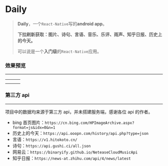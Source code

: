 # Daily

> **Daily**，一个`React-Native`写的**android app**。
>
> **下拉刷新获取：图片、诗句、言语、音乐、乐评、雨声、知乎日报、历史上的今天。**
>
> 可以说是一个**入门级**的`React-Native`应用。

### 效果预览

---

|      |      |      |
| ---- | ---- | ---- |
|      |      |      |
|      |      |      |

### 第三方 api

---

项目中的数据均来源于第三方 api，并未搭建服务端，感谢各位 api 的作者。

- bing 首页图片：`https://cn.bing.com/HPImageArchive.aspx?format=js&idx=0&n=1`
- 历史上的今天：`https://api.ooopn.com/history/api.php?type=json`
- 言语：`https://v1.hitokoto.cn/`
- 诗句：`https://api.gushi.ci/all.json`
- 网易云：`https://binaryify.github.io/NeteaseCloudMusicApi`
- 知乎日报：`https://news-at.zhihu.com/api/4/news/latest`

